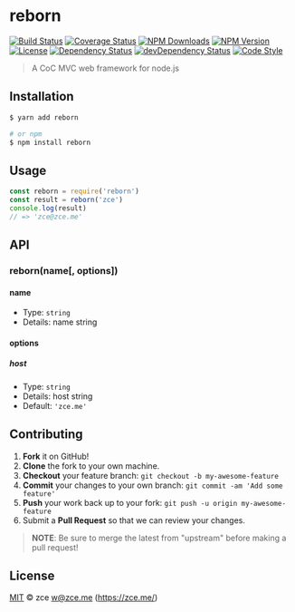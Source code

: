 # reborn

[![Build Status][travis-image]][travis-url]
[![Coverage Status][codecov-image]][codecov-url]
[![NPM Downloads][downloads-image]][downloads-url]
[![NPM Version][version-image]][version-url]
[![License][license-image]][license-url]
[![Dependency Status][dependency-image]][dependency-url]
[![devDependency Status][devdependency-image]][devdependency-url]
[![Code Style][style-image]][style-url]

> A CoC MVC web framework for node.js

## Installation

```sh
$ yarn add reborn

# or npm
$ npm install reborn
```

## Usage

```js
const reborn = require('reborn')
const result = reborn('zce')
console.log(result)
// => 'zce@zce.me'
```

## API

### reborn(name[, options])

#### name

- Type: `string`
- Details: name string

#### options

##### host

- Type: `string`
- Details: host string
- Default: `'zce.me'`

## Contributing

1. **Fork** it on GitHub!
2. **Clone** the fork to your own machine.
3. **Checkout** your feature branch: `git checkout -b my-awesome-feature`
4. **Commit** your changes to your own branch: `git commit -am 'Add some feature'`
5. **Push** your work back up to your fork: `git push -u origin my-awesome-feature`
6. Submit a **Pull Request** so that we can review your changes.

> **NOTE**: Be sure to merge the latest from "upstream" before making a pull request!

## License

[MIT](LICENSE) &copy; zce <w@zce.me> (https://zce.me/)



[travis-image]: https://img.shields.io/travis/zce/reborn.svg
[travis-url]: https://travis-ci.org/zce/reborn
[codecov-image]: https://img.shields.io/codecov/c/github/zce/reborn.svg
[codecov-url]: https://codecov.io/gh/zce/reborn
[downloads-image]: https://img.shields.io/npm/dm/reborn.svg
[downloads-url]: https://npmjs.org/package/reborn
[version-image]: https://img.shields.io/npm/v/reborn.svg
[version-url]: https://npmjs.org/package/reborn
[license-image]: https://img.shields.io/npm/l/reborn.svg
[license-url]: https://github.com/zce/reborn/blob/master/LICENSE
[dependency-image]: https://img.shields.io/david/zce/reborn.svg
[dependency-url]: https://david-dm.org/zce/reborn
[devdependency-image]: https://img.shields.io/david/dev/zce/reborn.svg
[devdependency-url]: https://david-dm.org/zce/reborn?type=dev
[style-image]: https://img.shields.io/badge/code_style-standard-brightgreen.svg
[style-url]: http://standardjs.com
